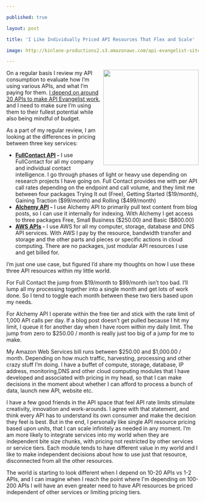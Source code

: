 ---
published: true
layout: post
title: 'I Like Individually Priced API Resources That Flex and Scale'
image: http://kinlane-productions2.s3.amazonaws.com/api-evangelist-site/blog/person-building-blocks.jpg
---

<p><img src="https://s3.amazonaws.com/kinlane-productions2/person-building-blocks.jpg" alt="" width="250" align="right" />
<p>On a regular basis I review my API consumption to evaluate how I&rsquo;m using various APIs, and what I&rsquo;m paying for them.   <a href="http://apievangelist.com/2012/08/02/the-apis-that-i-depend-on-for-my-business/">I depend on around 20 APIs to make API Evangelist work</a>, and I need to make sure I&rsquo;m using them to their fullest potential while also being mindful of budget.
<p>As a part of my regular review, I am looking at the differences in pricing between three key services:
<ul class="mainlist">
<li><strong><a href="https://www.fullcontact.com/developer/">FullContact API</a> -</strong> I use FullContact for all my company and individual contact intelligence.  I go through phases of light or heavy use depending on research projects I have going on.  Full Contact provides me with per API call rates depending on the endpoint and call volume, and they limit me between four packages Trying It out (Free), Getting Started ($19/month), Gaining Traction ($99/month) and Rolling ($499/month)</li>
<li><strong><a href="http://www.alchemyapi.com/">Alchemy API</a> -</strong> I use Alchemy API to primarily pull text content from blog posts, so I can use it internally for indexing.  With Alchemy I get access to three packages Free, Small Business ($250.00) and Basic ($800.00)</li>
<li><strong><a href="https://aws.amazon.com/">AWS APIs</a> -</strong> I use AWS for all my computer, storage, database and DNS API services.  With AWS I pay by the resource, bandwidth transfer and storage and the other parts and pieces or specific actions in cloud computing.  There are no packages, just modular API resources I use and get billed for.</li>
</ul>
<p>I&rsquo;m just one use case, but figured I&rsquo;d share my thoughts on how I use these three API resources within my little world.
<p>For Full Contact the jump from $19/month to $99/month isn&rsquo;t too bad.  I&rsquo;ll lump all my processing together into a single month and get lots of work done.  So I tend to toggle each month between these two tiers based upon my needs.
<p>For Alchemy API I operate within the free tier and stick with the rate limit of 1,000 API calls per day.  If a blog post doesn&rsquo;t get pulled because I hit my limit, I queue it for another day when I have room within my daily limit.   The jump from zero to $250.00 / month is really just too big of a jump for me to make.
<p>My Amazon Web Services bill runs between $250.00 and $1,000.00 / month.  Depending on how much traffic, harvesting, processing and other crazy stuff I&rsquo;m doing.  I have a buffet of compute, storage, database, IP address, monitoring,DNS and other cloud computing modules that I have developed and associated with pricing in my head, so that I can make decisions in the moment about whether I can afford to process a bunch of data, launch new API, website etc.
<p>I have a few good friends in the API space that feel API rate limits stimulate creativity, innovation and work-arounds.  I agree with that statement, and think every API has to understand its own consumer and make the decision they feel is best.  But in the end, I personally like single API resource pricing based upon units, that I can scale infinitely as needed in any moment.  I&rsquo;m am more likely to integrate services into my world when they are independent bite size chunks, with pricing not restricted by other services or service tiers.  Each module tends to have different value in my world and I like to make independent decisions about how to use just that resource, disconnected from all the other resources.
<p>The world is starting to look different when I depend on 10-20 APIs vs 1-2 APIs, and I can imagine when I reach the point where I'm depending on 100-200 APIs I will have an even greater need to have API resources be priced independent of other services or limiting pricing tiers. &nbsp;

